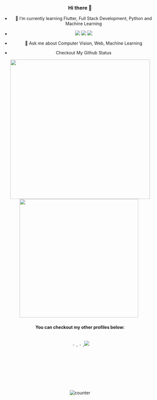 <div align="center">

### Hi there 👋


- 🌱 I’m currently learning Flutter, Full Stack Development, Python and Machine Learning
- <img src="https://img.icons8.com/color/48/000000/python.png"> <img src="https://img.icons8.com/color/48/000000/c-plus-plus-logo.png"> <img src="https://img.icons8.com/cute-clipart/48/000000/machine-learning.png">
- 💬 Ask me about Computer Vision, Web, Machine Learning

- Checkout My Github Status
<span>   
  <img src="https://github-readme-stats.vercel.app/api?username=AlexAdvent&theme=radical&show_icons=true&count_private=true&hide=stars" width=455>  
  <img src="https://github-readme-stats.vercel.app/api/top-langs/?username=AlexAdvent&theme=radical&layout=compact&hide=css" width=387> &nbsp;
</span>

<h4> You can checkout my other profiles below: </h4> <br>
<a href="https://www.linkedin.com/in/alex-advent-6b1213191/"> <img src="https://img.icons8.com/color/48/000000/linkedin.png" width="3.5%"> </a>
<a href="mailto:rajpurohitvijesh@gmail.com"> <img src="https://img.icons8.com/color/48/000000/gmail.png" width="3.5%"> </a>
<a href="https://alex-advent.web.app/"> <img src="https://img.icons8.com/ios/50/000000/portfolio.png"/> </a>

<p> <img src="https://komarev.com/ghpvc/?username=h4r5h1t-007&color=green" alt="counter" /> </p>

</div>
